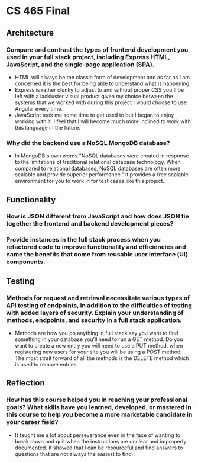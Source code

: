 # CS 465 Final

## Architecture
### Compare and contrast the types of frontend development you used in your full stack project, including Express HTML, JavaScript, and the single-page application (SPA).
- HTML will always be the classic form of development and as far as I am concerned it is the best for being able to understand what is happening. 
- Express is rather clunky to adjust to and without proper CSS you'll be left with a lackluster visual product given my choice between the systems that we worked with during this project I would choose to use Angular every time.
- JavaScript took me some time to get used to but I began to enjoy working with it. I feel that I will become much more inclined to work with this language in the future.
### Why did the backend use a NoSQL MongoDB database?
- In MongoDB's own words "NoSQL databases were created in response to the limitations of traditional relational database technology. When compared to relational databases, NoSQL databases are often more scalable and provide superior performance." It provides a free scalable environment for you to work in for test cases like this project.

## Functionality
### How is JSON different from JavaScript and how does JSON tie together the frontend and backend development pieces?

### Provide instances in the full stack process when you refactored code to improve functionality and efficiencies and name the benefits that come from reusable user interface (UI) components.

## Testing
### Methods for request and retrieval necessitate various types of API testing of endpoints, in addition to the difficulties of testing with added layers of security. Explain your understanding of methods, endpoints, and security in a full stack application.
- Methods are how you do anything in full stack say you want to find something in your database you’ll need to run a GET method. Do you want to create a new entry you will need to use a PUT method, when registering new users for your site you will be using a POST method. The most strait forward of all the methods is the DELETE method which is used to remove entries.

## Reflection
### How has this course helped you in reaching your professional goals? What skills have you learned, developed, or mastered in this course to help you become a more marketable candidate in your career field?
- It taught me a lot about perseverance even in the face of wanting to break down and quit when the instructions are unclear and improperly documented. It showed that I can be resourceful and find answers to questions that are not always the easiest to find.
